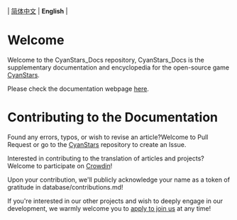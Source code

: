 \| [简体中文](README.md) | **English** |

# Welcome

Welcome to the CyanStars_Docs repository, CyanStars_Docs is the supplementary documentation and encyclopedia for the open-source game [CyanStars](https://github.com/IPOL-Studio/CyanStars).

Please check the documentation webpage [here](https://ipol-studio.github.io/CyanStars_Docs).

# Contributing to the Documentation

Found any errors, typos, or wish to revise an article?Welcome to Pull Request or go to the [CyanStars](https://github.com/IPOL-Studio/CyanStars) repository to create an Issue.

Interested in contributing to the translation of articles and projects?Welcome to participate on [Crowdin](https://crowdin.com/project/cyanstars)!  <!-- // Crowdin 翻译员请注意，翻译时请将此链接中的 zh. 改为你的语言标记。 -->

Upon your contribution, we'll publicly acknowledge your name as a token of gratitude in database/contributions.md!

If you're interested in our other projects and wish to deeply engage in our development, we warmly welcome you to [apply to join us](http://chenluan.mikecrm.com/JeKq3DU) at any time!
